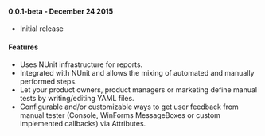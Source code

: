#### 0.0.1-beta - December 24 2015
* Initial release

#### Features
* Uses NUnit infrastructure for reports.
* Integrated with NUnit and allows the mixing of automated and manually performed steps.
* Let your product owners, product managers or marketing define manual tests by writing/editing YAML files.
* Configurable and/or customizable ways to get user feedback from manual tester (Console, WinForms MessageBoxes or custom implemented callbacks) via Attributes.
